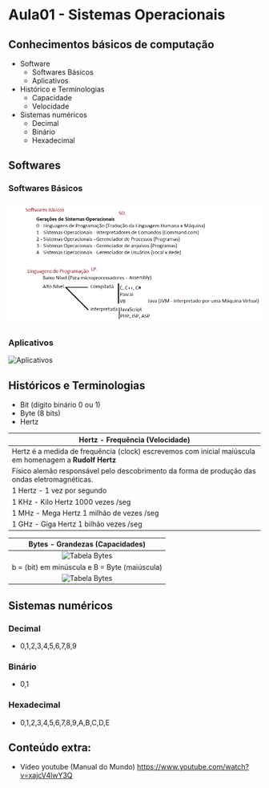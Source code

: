 # Aula01 - Sistemas Operacionais


## Conhecimentos básicos de computação
- Software
    - Softwares Básicos
    - Aplicativos
- Histórico e Terminologias
    - Capacidade
    - Velocidade
- Sistemas numéricos
    - Decimal
    - Binário
    - Hexadecimal

## Softwares
### Softwares Básicos
![Softwares Básicos](./softwares_basicos.png)
### Aplicativos
![Aplicativos](https://inngage.com.br/wp-content/uploads/2023/02/icons-1.png)


## Históricos e Terminologias
- Bit (dígito binário 0 ou 1)
- Byte (8 bits)
- Hertz

|Hertz - Frequência (Velocidade)|
|-|
|Hertz é a medida de frequência (clock) escrevemos com inicial maiúscula em homenagem a **Rudolf Hertz**|
|Físico alemão responsável pelo descobrimento da forma de produção das ondas eletromagnéticas.|
|1 Hertz - 1 vez por segundo|
|1 KHz - Kilo Hertz 1000 vezes /seg|
|1 MHz - Mega Hertz 1 milhão de vezes /seg|
|1 GHz - Giga Hertz 1 bilhão vezes /seg|

|Bytes - Grandezas (Capacidades)|
|:-:|
|![Tabela Bytes](https://i.pinimg.com/originals/ae/12/a8/ae12a8b3fc40ff70900bdd871b180bb8.jpg)|
|b = (bit) em minúscula e B = Byte (maiúscula)|
|![Tabela Bytes](https://www.info-computer.com/modules/dbblog/views/img/uploads/2017/09/unidades-de-medida-copia.jpg)|

## Sistemas numéricos
### Decimal
- 0,1,2,3,4,5,6,7,8,9
### Binário
- 0,1
### Hexadecimal
- 0,1,2,3,4,5,6,7,8,9,A,B,C,D,E

## Conteúdo extra:
- Vídeo youtube (Manual do Mundo) https://www.youtube.com/watch?v=xajcV4lwY3Q